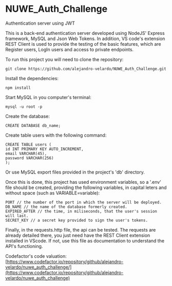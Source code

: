 # NUWE_Auth_Challenge
Authentication server using JWT

This is a back-end authentication server developed using NodeJS' Express framework, MySQL and Json Web Tokens. 
In addition, VS code's extension REST Client is used to provide the testing of the basic features, which are
Register users, LogIn users and access to private endpoints.

To run this project you will need to clone the repository:

    git clone https://github.com/alejandro-velardo/NUWE_Auth_Challenge.git
 
 Install the dependencies:
 
    npm install
 
Start MySQL in you computer's terminal:

    mysql -u root -p

Create the database:

    CREATE DATABASE db_name;
  
Create table users with the following command:

    CREATE TABLE users (
    id INT PRIMARY KEY AUTO_INCREMENT,
    email VARCHAR(45),
    password VARCHAR(256)
    );
 
Or use MySQL export files provided in the project's 'db' directory.

Once this is done, this project has used environment variables, so a '.env' file should be created, providing
the following variables, in capital leters and without space (such as VARIABLE=variable):
 
    PORT // the number of the port in which the server will be deployed.
    DB_NAME // the name of the database formerly created.
    EXPIRED_AFTER // the time, in miliseconds, that the user's session will last.
    SECRET_KEY // a secret key provided to sign the user's tokens.
  
Finally, in the requests.http file, the api can be tested. The requests are already detailed there, you just need 
have the REST Client extension installed in VScode. If not, use this file as documentation to understand the API's
functioning.

Codefactor's code valuation:
    [https://www.codefactor.io/repository/github/alejandro-velardo/nuwe_auth_challenge/](https://www.codefactor.io/repository/github/alejandro-velardo/nuwe_auth_challenge)
 
 

 
    
  
